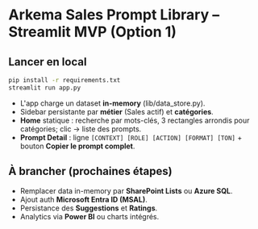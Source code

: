 # Arkema Sales Prompt Library – Streamlit MVP (Option 1)

## Lancer en local
```bash
pip install -r requirements.txt
streamlit run app.py
```
- L'app charge un dataset **in-memory** (lib/data_store.py).
- Sidebar persistante par **métier** (Sales actif) et **catégories**.
- **Home** statique : recherche par mots-clés, 3 rectangles arrondis pour catégories; clic → liste des prompts.
- **Prompt Detail** : ligne `[CONTEXT] [ROLE] [ACTION] [FORMAT] [TON]` + bouton **Copier le prompt complet**.

## À brancher (prochaines étapes)
- Remplacer data in-memory par **SharePoint Lists** ou **Azure SQL**.
- Ajout auth **Microsoft Entra ID (MSAL)**.
- Persistance des **Suggestions** et **Ratings**.
- Analytics via **Power BI** ou charts intégrés.
